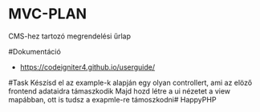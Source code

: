 # MVC-PLAN
CMS-hez tartozó megrendelési űrlap

#Dokumentáció
- https://codeigniter4.github.io/userguide/

#Task
Készísd el az example-k alapján egy olyan controllert, ami az elöző frontend adataidra támaszkodik
Majd hozd létre a ui nézetet a view mapábban, ott is tudsz a exapmle-re támoszkodni#   H a p p y P H P  
 
